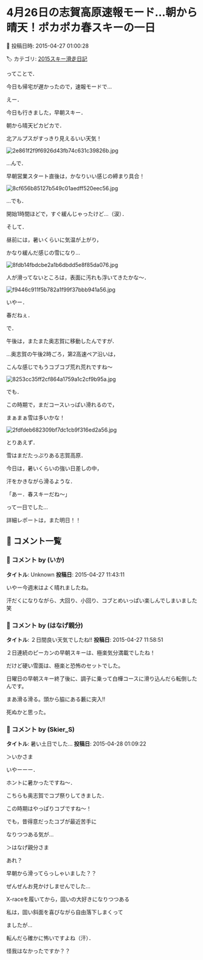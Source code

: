 # 4月26日の志賀高原速報モード…朝から晴天！ポカポカ春スキーの一日

📅 投稿日時: 2015-04-27 01:00:28

🏷️ カテゴリ: [2015スキー滑走日記](c09ea645cfc085f86dfcd80f49599dd89.md)

ってことで．


今日も帰宅が遅かったので，速報モードで…





えー．


今日も行きました，早朝スキー．


朝から晴天ピカピカで．


北アルプスがすっきり見えるいい天気！




![2e861f2f9f6926d43fb74c631c39826b.jpg](images/2e861f2f9f6926d43fb74c631c39826b.jpg)







…んで．


早朝営業スタート直後は，かなりいい感じの締まり具合！




![8cf656b85127b549c01aedff520eec56.jpg](images/8cf656b85127b549c01aedff520eec56.jpg)




…でも．


開始1時間ほどで，すぐ緩んじゃったけど…（涙）．





そして．


昼前には，暑いくらいに気温が上がり，


かなり緩んだ感じの雪になり…




![8fdb14fbdcbe2a1b6dbdd5e8f85da076.jpg](images/8fdb14fbdcbe2a1b6dbdd5e8f85da076.jpg)




人が滑ってないところは，表面に汚れも浮いてきたかな～．




![f9446c911f5b782a1f99f37bbb941a56.jpg](images/f9446c911f5b782a1f99f37bbb941a56.jpg)




いやー．


春だねぇ．





で．


午後は，またまた奥志賀に移動したんですが．


…奥志賀の午後2時ごろ，第2高速ペア沿いは，


こんな感じでもうコブコブ荒れ荒れですね～




![8253cc35ff2cf864a1759a1c2cf9b95a.jpg](images/8253cc35ff2cf864a1759a1c2cf9b95a.jpg)







でも．


この時期で，まだコースいっぱい滑れるので，


まぁまぁ雪は多いかな！




![2fdfdeb682309bf7dc1cb9f316ed2a56.jpg](images/2fdfdeb682309bf7dc1cb9f316ed2a56.jpg)







とりあえず．


雪はまだたっぷりある志賀高原．


今日は，暑いくらいの強い日差しの中，


汗をかきながら滑るような．


「あー．春スキーだね～」


って一日でした…





詳細レポートは，また明日！！

## 💬 コメント一覧

### 💬 コメント by (いか)
**タイトル**: Unknown
**投稿日**: 2015-04-27 11:43:11

いやー今週末はよく晴れましたね。

汗だくになりながら、大回り、小回り、コブとめいっぱい楽しんでしまいました笑

### 💬 コメント by (はなげ親分)
**タイトル**: ２日間良い天気でしたね!!
**投稿日**: 2015-04-27 11:58:51

２日連続のピーカンの早朝スキーは、極楽気分満載でしたね！



だけど硬い雪面は、極楽と恐怖のセットでした。

日曜日の早朝スキー終了後に、調子に乗って白樺コースに滑り込んだら転倒したんです。

まあ滑る滑る。頭から脇にある藪に突入!!

死ぬかと思った。

### 💬 コメント by (Skier_S)
**タイトル**: 暑い土日でした…
**投稿日**: 2015-04-28 01:09:22

＞いかさま

いやーーー．

ホントに暑かったですね～．

こちらも奥志賀でコブ祭りしてきました．

この時期はやっぱりコブですね～！

でも，昔得意だったコブが最近苦手に

なりつつある気が…



＞はなげ親分さま

あれ？

早朝から滑ってらっしゃいました？？

ぜんぜんお見かけしませんでした…

X-raceを履いてから，固いの大好きになりつつある

私は，固い斜面を喜びながら自由落下しまくって

ましたが…

転んだら確かに怖いですよね（汗）．

怪我はなかったですか？？


